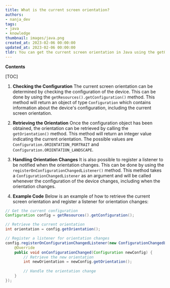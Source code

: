 ```yaml
---
title: What is the current screen orientation?
authors:
- nanja_dev
tags:
- java
- knowledge
thumbnail: images/java.png
created_at: 2023-02-06 00:00:00
updated_at: 2023-02-06 00:00:00
tldr: You can get the current screen orientation in Java using the getOrientation() method of the Configuration class.
---
```


**Contents**

[TOC]

1. **Checking the Configuration**
The current screen orientation can be determined by checking the configuration of the device. This can be done by using the `getResources().getConfiguration()` method. This method will return an object of type `Configuration` which contains information about the device's configuration, including the current screen orientation.

2. **Retrieving the Orientation**
Once the configuration object has been obtained, the orientation can be retrieved by calling the `getOrientation()` method. This method will return an integer value indicating the current orientation. The possible values are `Configuration.ORIENTATION_PORTRAIT` and `Configuration.ORIENTATION_LANDSCAPE`.

3. **Handling Orientation Changes**
It is also possible to register a listener to be notified when the orientation changes. This can be done by using the `registerOnConfigurationChangedListener()` method. This method takes a `ConfigurationChangedListener` as an argument and will be called whenever the configuration of the device changes, including when the orientation changes.

4. **Example Code**
Below is an example of how to retrieve the current screen orientation and register a listener for orientation changes:

```java
// Get the current configuration
Configuration config = getResources().getConfiguration();

// Retrieve the current orientation
int orientation = config.getOrientation();

// Register a listener for orientation changes
config.registerOnConfigurationChangedListener(new ConfigurationChangedListener() {
    @Override
    public void onConfigurationChanged(Configuration newConfig) {
        // Retrieve the new orientation
        int newOrientation = newConfig.getOrientation();
        
        // Handle the orientation change
    }
});
```
